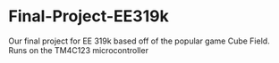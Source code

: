 # Final-Project-EE319k
Our final project for EE 319k based off of the popular game Cube Field. 
Runs on the TM4C123 microcontroller
